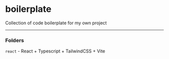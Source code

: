 # boilerplate
Collection of code boilerplate for my own project

---

### Folders
`react` - React + Typescript + TailwindCSS + Vite
